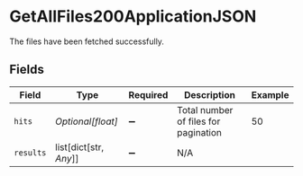 # GetAllFiles200ApplicationJSON

The files have been fetched successfully.


## Fields

| Field                                | Type                                 | Required                             | Description                          | Example                              |
| ------------------------------------ | ------------------------------------ | ------------------------------------ | ------------------------------------ | ------------------------------------ |
| `hits`                               | *Optional[float]*                    | :heavy_minus_sign:                   | Total number of files for pagination | 50                                   |
| `results`                            | list[dict[str, *Any*]]               | :heavy_minus_sign:                   | N/A                                  |                                      |